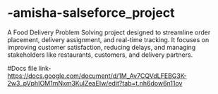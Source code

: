 # -amisha-salseforce_project
A Food Delivery Problem Solving project designed to streamline order placement, delivery assignment, and real-time tracking. It focuses on improving customer satisfaction, reducing delays, and managing stakeholders like restaurants, customers, and delivery partners.

#Docs file link-
https://docs.google.com/document/d/1M_Av7CQVdLFEBG3K-2w3_pVphIOM1mNxm3KuIZeaEIw/edit?tab=t.nh6dow6n11ov
